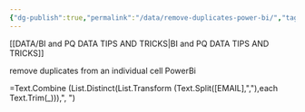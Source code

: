 ```yaml
---
{"dg-publish":true,"permalink":"/data/remove-duplicates-power-bi/","tags":["dax","Power_bi","Data"],"noteIcon":""}
---
```


[[DATA/BI and PQ DATA TIPS AND TRICKS\|BI and PQ DATA TIPS AND TRICKS]]

remove duplicates from an individual cell PowerBi


=Text.Combine (List.Distinct(List.Transform (Text.Split([EMAIL],","),each Text.Trim(_))),", ")